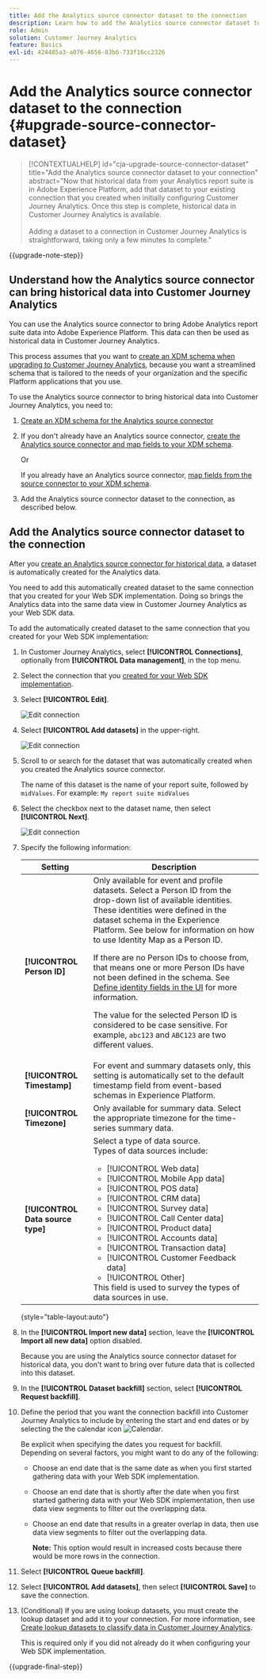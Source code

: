 ```yaml
---
title: Add the Analytics source connector dataset to the connection
description: Learn how to add the Analytics source connector dataset to the connection
role: Admin
solution: Customer Journey Analytics
feature: Basics
exl-id: 424485a3-a076-4656-83b6-733f16cc2326
---
```

# Add the Analytics source connector dataset to the connection {#upgrade-source-connector-dataset}

<!-- markdownlint-disable MD034 -->

>[!CONTEXTUALHELP]
>id="cja-upgrade-source-connector-dataset"
>title="Add the Analytics source connector dataset to your connection"
>abstract="Now that historical data from your Analytics report suite is in Adobe Experience Platform, add that dataset to your existing connection that you created when initially configuring Customer Journey Analytics. Once this step is complete, historical data in Customer Journey Analytics is available.<br><br>Adding a dataset to a connection in Customer Journey Analytics is straightforward, taking only a few minutes to complete."

<!-- markdownlint-enable MD034 -->

{{upgrade-note-step}} 

## Understand how the Analytics source connector can bring historical data into Customer Journey Analytics

You can use the Analytics source connector to bring Adobe Analytics report suite data into Adobe Experience Platform. This data can then be used as historical data in Customer Journey Analytics.

This process assumes that you want to [create an XDM schema when upgrading to Customer Journey Analytics](/help/getting-started/cja-upgrade/cja-upgrade-schema-create.md), because you want a streamlined schema that is tailored to the needs of your organization and the specific Platform applications that you use. 

To use the Analytics source connector to bring historical data into Customer Journey Analytics, you need to: 

1. [Create an XDM schema for the Analytics source connector](/help/getting-started/cja-upgrade/cja-upgrade-source-connector-schema.md)

1. If you don't already have an Analytics source connector, [create the Analytics source connector and map fields to your XDM schema](/help/getting-started/cja-upgrade/cja-upgrade-source-connector.md).

   Or

   If you already have an Analytics source connector, [map fields from the source connector to your XDM schema](/help/getting-started/cja-upgrade/cja-upgrade-from-source-connector.md).

1. Add the Analytics source connector dataset to the connection, as described below.

## Add the Analytics source connector dataset to the connection

After you [create an Analytics source connector for historical data](/help/getting-started/cja-upgrade/cja-upgrade-source-connector.md), a dataset is automatically created for the Analytics data. 

You need to add this automatically created dataset to the same connection that you created for your Web SDK implementation. Doing so brings the Analytics data into the same data view in Customer Journey Analytics as your Web SDK data. 

To add the automatically created dataset to the same connection that you created for your Web SDK implementation:

1. In Customer Journey Analytics,  select **[!UICONTROL Connections]**, optionally from **[!UICONTROL Data management]**, in the top menu.

1. Select the connection that you [created for your Web SDK implementation](/help/getting-started/cja-upgrade/cja-upgrade-connection.md).

1. Select **[!UICONTROL Edit]**.

   ![Edit connection](assets/connection-add-dataset.png)

1. Select **[!UICONTROL Add datasets]** in the upper-right.

   ![Edit connection](assets/connection-add-dateset2.png)

1. Scroll to or search for the dataset that was automatically created when you created the Analytics source connector. 

   The name of this dataset is the name of your report suite, followed by `midValues`. For example: `My report suite midValues`

1. Select the checkbox next to the dataset name, then select **[!UICONTROL Next]**.

   ![Edit connection](assets/connection-add-dataset3.png)

1. Specify the following information:

   <!-- Copied from help/connections/create-connection.md. Should we single source? -->

   | Setting | Description |
   | --- | --- |
   | **[!UICONTROL Person ID]** | Only available for event and profile datasets. Select a Person ID from the drop-down list of available identities. These identities were defined in the dataset schema in the Experience Platform. See below for information on how to use Identity Map as a Person ID.<p>If there are no Person IDs to choose from, that means one or more Person IDs have not been defined in the schema. See [Define identity fields in the UI](https://experienceleague.adobe.com/en/docs/experience-platform/xdm/ui/fields/identity) for more information. <p>The value for the selected Person ID is considered to be case sensitive. For example, `abc123` and `ABC123` are two different values. |
   | **[!UICONTROL Timestamp]** | For event and summary datasets only, this setting is automatically set to the default timestamp field from event-based schemas in Experience Platform. |
   | **[!UICONTROL Timezone]** | Only available for summary data. Select the appropriate timezone for the time-series summary data. |
   | **[!UICONTROL Data source type]** | Select a type of data source. <br/>Types of data sources include: <ul><li>[!UICONTROL Web data]</li><li>[!UICONTROL Mobile App data]</li><li>[!UICONTROL POS data]</li><li>[!UICONTROL CRM data]</li><li>[!UICONTROL Survey data]</li><li>[!UICONTROL Call Center data]</li><li>[!UICONTROL Product data]</li><li> [!UICONTROL Accounts data]</li><li> [!UICONTROL Transaction data]</li><li>[!UICONTROL Customer Feedback data]</li><li> [!UICONTROL Other]</li></ul>This field is used to survey the types of data sources in use. |

   {style="table-layout:auto"}

1. In the **[!UICONTROL Import new data]** section, leave the **[!UICONTROL Import all new data]** option disabled. 

   Because you are using the Analytics source connector dataset for historical data, you don't want to bring over future data that is collected into this dataset.

1. In the **[!UICONTROL Dataset backfill]** section, select **[!UICONTROL Request backfill]**. 

1. Define the period that you want the connection backfill into Customer Journey Analytics to include by entering the start and end dates or by selecting the the calendar icon ![Calendar](https://spectrum.adobe.com/static/icons/workflow_18/Smock_Calendar_18_N.svg).

   Be explicit when specifying the dates you request for backfill. Depending on several factors, you might want to do any of the following:
   
   * Choose an end date that is the same date as when you first started gathering data with your Web SDK implementation. 

   * Choose an end date that is shortly after the date when you first started gathering data with your Web SDK implementation, then use data view segments to filter out the overlapping data. 

   * Choose an end date that results in a greater overlap in data, then use data view segments to filter out the overlapping data.  
   
     **Note:** This option would result in increased costs because there would be more rows in the connection. 

   <!-- Include any of the following?  Make sure you're explicit as to the dates you request backfill to. You want to request it to the date that you start gathering data with your Web SDK implementation. Also possibly include segments for any overlapping date. So you could request everything and then use a segment to exclude data that you don't want. That way if you need to move up the date, then you could change the date in the filter. Downside would be that you might pay for double rows.  When they do that, they're going to see all schema fields from both their custom schema and their Analytics schema. So they'll need to be cognizant to select the right fields, and never select any Analytics fields, because they will be mapped as part of the source connector. Never select any Analytics field group fields because they'll be mapped.  -->

1. Select **[!UICONTROL Queue backfill]**.

1. Select **[!UICONTROL Add datasets]**, then select **[!UICONTROL Save]** to save the connection.

1. (Conditional) If you are using lookup datasets, you must create the lookup dataset and add it to your connection. For more information, see [Create lookup datasets to classify data in Customer Journey Analytics](/help/getting-started/cja-upgrade/cja-upgrade-dataset-lookup.md). 

   This is required only if you did not already do it when configuring your Web SDK implementation.

{{upgrade-final-step}}
